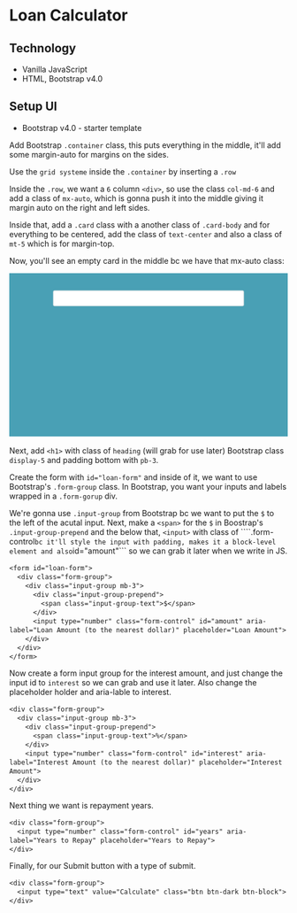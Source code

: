 # Loan Calculator

## Technology
* Vanilla JavaScript
* HTML, Bootstrap v4.0

## Setup UI
* Bootstrap v4.0 - starter template

Add Bootstrap ```.container``` class, this puts everything in the middle, it'll add some margin-auto for margins on the sides.

Use the ```grid systeme``` inside the ```.container``` by inserting a ```.row```

Inside the ```.row```, we want a ```6``` column ```<div>```, so use the class ```col-md-6``` and add a class of ```mx-auto```, which is gonna push it into the middle giving it margin auto on the right and left sides.

Inside that, add a ```.card``` class with a another class of ```.card-body``` and for everything to be centered, add the class of ```text-center``` and also a class of ```mt-5``` which is for margin-top.

Now, you'll see an empty card in the middle bc we have that mx-auto class:

<kbd>![alt text](img/card.png "screenshot")</kbd>

Next, add ```<h1>``` with class of ```heading``` (will grab for use later) Bootstrap class ```display-5``` and padding bottom with ```pb-3```.

Create the form with ```id="loan-form"``` and inside of it, we want to use Bootstrap's ```.form-group``` class. In Bootstrap, you want your inputs and labels wrapped in a ```.form-gorup``` div. 

We're gonna use ```.input-group``` from Bootstrap bc we want to put the ```$``` to the left of the acutal input. Next, make a ```<span>``` for the ```$``` in Boostrap's  ```.input-group-prepend``` and the below that, ```<input>``` with class of ````.form-control``` bc it'll style the input with padding, makes it a block-level element and also ```id="amount"``` so we can grab it later when we write in JS.

```
<form id="loan-form">
  <div class="form-group">
    <div class="input-group mb-3">
      <div class="input-group-prepend">
        <span class="input-group-text">$</span>
      </div>
      <input type="number" class="form-control" id="amount" aria-label="Loan Amount (to the nearest dollar)" placeholder="Loan Amount">
    </div>
  </div>
</form>
```

Now create a form input group for the interest amount, and just change the input id to ```interest``` so we can grab and use it later. Also change the placeholder holder and aria-lable to interest.

```
<div class="form-group">
  <div class="input-group mb-3">
    <div class="input-group-prepend">
      <span class="input-group-text">%</span>
    </div>
    <input type="number" class="form-control" id="interest" aria-label="Interest Amount (to the nearest dollar)" placeholder="Interest Amount">
  </div>
</div>
```

Next thing we want is repayment years.

```
<div class="form-group">
  <input type="number" class="form-control" id="years" aria-label="Years to Repay" placeholder="Years to Repay">
</div>
```

Finally, for our Submit button with a type of submit.

```
<div class="form-group">
  <input type="text" value="Calculate" class="btn btn-dark btn-block">
</div>
```